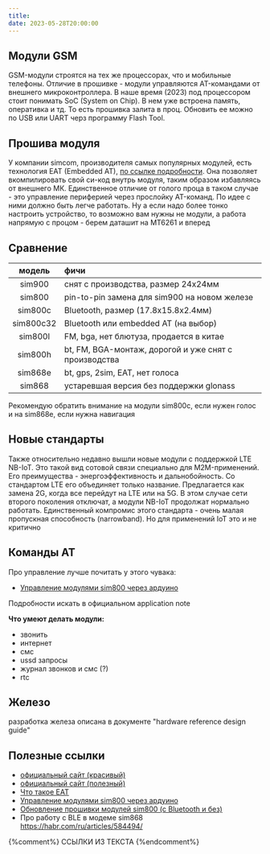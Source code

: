 ```yaml
---
title: 
date: 2023-05-28T20:00:00
---
```


## Модули GSM
GSM-модули строятся на тех же процессорах, что и мобильные телефоны. Отличие в прошивке - модули управляются AT-командами от внешнего микроконтроллера. В наше время (2023) под процессором стоит понимать SoC (System on Chip). В нем уже встроена память, оперативка и тд. То есть прошивка залита в проц. Обновить ее можно по USB или UART черз программу Flash Tool.

## Прошива модуля
У компании simcom, производителя самых популярных модулей, есть технология EAT (Embedded AT), [по ссылке подробности][eat]. Она позволяет вкомпилировать свой си-код внутрь модуля, таким образом избавляясь от внешнего МК. Единственное отличие от голого проца в таком случае - это управление периферией через прослойку AT-команд. По идее с ними должно быть легче работать. Ну а если надо более тонко настроить устройство, то возможно вам нужны не модули, а работа напрямую с процом  - берем даташит на MT6261 и вперед


## Сравнение

модель    | фичи
:-------: | :--------
sim900    | снят с производства, размер 24x24мм
sim800    | pin-to-pin замена для sim900 на новом железе
sim800с   | Bluetooth, размер (17.8х15.8х2.4мм)
sim800c32 | Bluetooth или embedded AT (на выбор)  
sim800l   | FM, bga, нет блютуза, продается в китае
sim800h   | bt, FM, BGA-монтаж, дорогой и уже снят с производства
sim868e   | bt, gps, 2sim, EAT, нет голоса
sim868    | устаревшая версия без поддержки glonass

Рекомендую обратить внимание на модули sim800с, если нужен голос и на sim868e, если нужна навигация

## Новые стандарты

Также относительно недавно вышли новые модули с поддержкой LTE NB-IoT. Это такой вид сотовой связи специально для M2M-применений. Его преимущества - энергоэффективность и дальнобойность. Со стандартом LTE его объединяет только название. Предлагается как замена 2G, когда все перейдут на LTE или на 5G. В этом случае сети второго поколения отключат, а модули NB-IoT продолжат нормально работать. Единственный компромис этого стандарта - очень малая пропускная способность (narrowband). Но для применений IoT это и не критично

## Команды AT

Про управление лучше почитать у этого чувака:  
- [Управление модулями sim800 через ардуино][codius]

Подробности искать в официальном application note

**Что умеют делать модули:**
- звонить
- интернет
- смс
- ussd запросы
- журнал звонков и смс (?)
- rtc



## Железо

разработка железа описана в документе "hardware reference design guide"

## Полезные ссылки
- [официальный сайт (красивый)](https://simcom.com)
- [официальный сайт (полезный)](https://simcom.ee) 
- [Что такое EAT](https://wireless-e.ru/radiomoduli/embedded-at/)
- [Управление модулями sim800 через ардуино][codius]
- [Обновление прошивки модулей sim800 (c Bluetooth и без)](https://github.com/Xinyuan-LilyGO/LilyGo-T-Call-SIM800/blob/master/doc/How%20to%20update%20firmware.md)
- Про работу с BLE в модеме sim868 <https://habr.com/ru/articles/584494/>

{%comment%} ССЫЛКИ ИЗ ТЕКСТА {%endcomment%}

[codius]: https://codius.ru/articles/GSM_%D0%BC%D0%BE%D0%B4%D1%83%D0%BB%D1%8C_SIM800L_%D1%87%D0%B0%D1%81%D1%82%D1%8C_1
[eat]: https://wireless-e.ru/radiomoduli/embedded-at/

